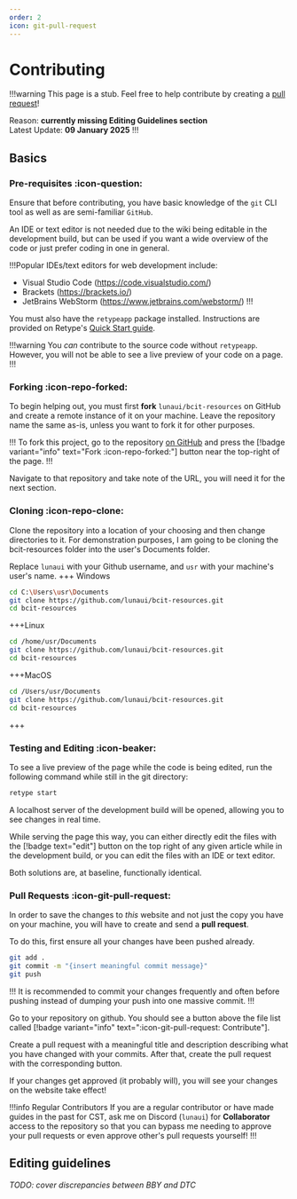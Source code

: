 ```yaml
---
order: 2
icon: git-pull-request
---
```

# Contributing
!!!warning
This page is a stub. Feel free to help contribute by creating a [pull request](https://github.com/lunauii/bcit-resources/pulls)!

Reason: **currently missing Editing Guidelines section**<br>
Latest Update: **09 January 2025**
!!!
## Basics
### Pre-requisites :icon-question:
Ensure that before contributing, you have basic knowledge of the `git` CLI tool as well as are semi-familiar `GitHub`.

An IDE or text editor is not needed due to the wiki being editable in the development build, but can be used if you want a wide overview of the code or just
prefer coding in one in general.

!!!Popular IDEs/text editors for web development include:
- Visual Studio Code (https://code.visualstudio.com/)
- Brackets (https://brackets.io/)
- JetBrains WebStorm (https://www.jetbrains.com/webstorm/)
!!!

You must also have the `retypeapp` package installed. Instructions are provided on Retype's [Quick Start guide](https://retype.com/guides/getting-started/).

!!!warning
You *can* contribute to the source code without `retypeapp`. However, you will not be able to see a live preview of your code on a page.
!!!
### Forking :icon-repo-forked:
To begin helping out, you must first **fork** `lunaui/bcit-resources` on GitHub and create a remote instance of it on your machine. Leave the repository name the same as-is, unless you want to fork it for other purposes.

!!!
To fork this project, go to the repository [on GitHub](https://github.com/lunauii/bcit-resources) and press the [!badge variant="info" text="Fork :icon-repo-forked:"] button near the top-right of the page.
!!!

Navigate to that repository and take note of the URL, you will need it for the next section.

### Cloning :icon-repo-clone:
Clone the repository into a location of your choosing and then change directories to it. For demonstration purposes, I am going to be cloning the bcit-resources folder into the user's Documents folder.

Replace `lunaui` with your Github username, and `usr` with your machine's user's name.
+++ Windows
```bash
cd C:\Users\usr\Documents
git clone https://github.com/lunaui/bcit-resources.git
cd bcit-resources
```
+++Linux
```bash
cd /home/usr/Documents
git clone https://github.com/lunaui/bcit-resources.git
cd bcit-resources
```
+++MacOS
```bash
cd /Users/usr/Documents
git clone https://github.com/lunaui/bcit-resources.git
cd bcit-resources
```
+++

### Testing and Editing :icon-beaker:
To see a live preview of the page while the code is being edited, run the following command while still in the git directory:
```bash
retype start
```
A localhost server of the development build will be opened, allowing you to see changes in real time.

While serving the page this way, you can either directly edit the files with the [!badge text="edit"] button on the top right of any given article while in the development build, or you can edit the files with an IDE or text editor. 

Both solutions are, at baseline, functionally identical.

### Pull Requests :icon-git-pull-request:
In order to save the changes to *this* website and not just the copy you have on your machine, you will have to create and send a **pull request**.

To do this, first ensure all your changes have been pushed already.
```bash
git add .
git commit -m "{insert meaningful commit message}"
git push
```
!!!
It is recommended to commit your changes frequently and often before pushing instead of dumping your push into one massive commit.
!!!

Go to your repository on github. You should see a button above the file list called [!badge variant="info" text=":icon-git-pull-request: Contribute"].

Create a pull request with a meaningful title and description describing what you have changed with your commits. After that, create the pull request with the corresponding button.

If your changes get approved (it probably will), you will see your changes on the website take effect!

!!!info Regular Contributors
If you are a regular contributor or have made guides in the past for CST, ask me on Discord (`lunaui`) for **Collaborator** access to the repository so that you can bypass me needing to approve your pull requests or even approve other's pull requests yourself!
!!!

## Editing guidelines
*TODO: cover discrepancies between BBY and DTC*